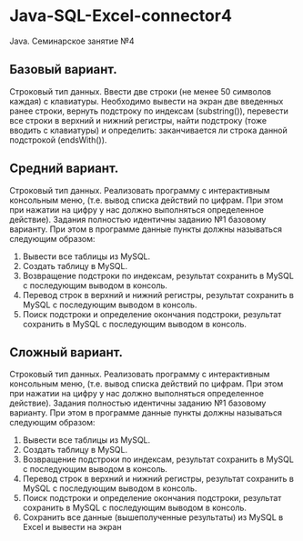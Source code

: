 # Java-SQL-Excel-connector4
Java. Семинарское занятие №4

## Базовый вариант.
Строковый тип данных. Ввести две строки (не менее 50 символов каждая) с клавиатуры.
Необходимо вывести на экран две введенных ранее строки, вернуть подстроку по индексам (substring()),
перевести все строки в верхний и нижний регистры, найти подстроку (тоже вводить с клавиатуры) и
определить: заканчивается ли строка данной подстрокой (endsWith()).

## Средний вариант.
Строковый тип данных. Реализовать программу с интерактивным консольным меню, (т.е. вывод
списка действий по цифрам. При этом при нажатии на цифру у нас должно выполняться определенное
действие). Задания полностью идентичны заданию №1 базовому варианту. При этом в программе данные
пункты должны называться следующим образом:
1. Вывести все таблицы из MySQL.
2. Создать таблицу в MySQL.
3. Возвращение подстроки по индексам, результат сохранить в MySQL с последующим выводом в
консоль.
4. Перевод строк в верхний и нижний регистры, результат сохранить в MySQL с последующим выводом
в консоль.
5. Поиск подстроки и определение окончания подстроки, результат сохранить в MySQL с последующим
выводом в консоль.

## Сложный вариант.
Строковый тип данных. Реализовать программу с интерактивным консольным меню, (т.е. вывод
списка действий по цифрам. При этом при нажатии на цифру у нас должно выполняться определенное
действие). Задания полностью идентичны заданию №1 базовому варианту. При этом в программе данные
пункты должны называться следующим образом:
1. Вывести все таблицы из MySQL.
2. Создать таблицу в MySQL.
3. Возвращение подстроки по индексам, результат сохранить в MySQL с последующим выводом в
консоль.
4. Перевод строк в верхний и нижний регистры, результат сохранить в MySQL с последующим выводом
в консоль.
5. Поиск подстроки и определение окончания подстроки, результат сохранить в MySQL с последующим
выводом в консоль.
6. Сохранить все данные (вышеполученные результаты) из MySQL в Excel и вывести на экран
